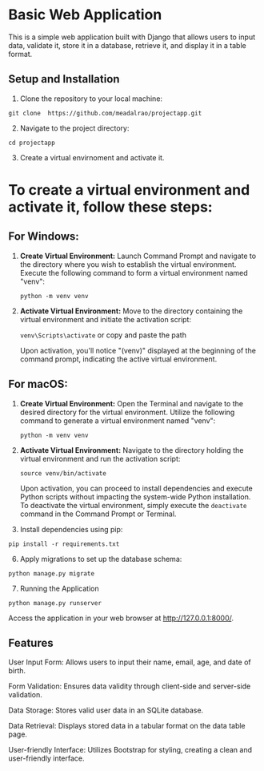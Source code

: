 # Basic Web Application

This is a simple web application built with Django that allows users to input data, validate it, store it in a database, retrieve it, and display it in a table format.

## Setup and Installation

1. Clone the repository to your local machine:

`git clone  https://github.com/meadalrao/projectapp.git`


2. Navigate to the project directory:

`cd projectapp`


3. Create a virtual envirnoment and activate it.

# To create a virtual environment and activate it, follow these steps:
## **For Windows:**

1. **Create Virtual Environment:**
   Launch Command Prompt and navigate to the directory where you wish to establish the virtual environment.
   Execute the following command to form a virtual environment named "venv":

   `python -m venv venv`

3. **Activate Virtual Environment:**
   Move to the directory containing the virtual environment and initiate the activation script:

   `venv\Scripts\activate`
   or copy and paste the path

   Upon activation, you'll notice "(venv)" displayed at the beginning of the command prompt, indicating the active virtual environment.

## **For macOS:**

1. **Create Virtual Environment:**
   Open the Terminal and navigate to the desired directory for the virtual environment.
   Utilize the following command to generate a virtual environment named "venv":

   `python -m venv venv`

3. **Activate Virtual Environment:**
   Navigate to the directory holding the virtual environment and run the activation script:

   `source venv/bin/activate`
   
   Upon activation, you can proceed to install dependencies and execute Python scripts without impacting the system-wide Python installation. To deactivate the virtual environment, simply execute the `deactivate` command in the Command Prompt or Terminal.


5. Install dependencies using pip:

`pip install -r requirements.txt`


6. Apply migrations to set up the database schema:

`python manage.py migrate`


7. Running the Application

`python manage.py runserver`


Access the application in your web browser at http://127.0.0.1:8000/.

## Features
User Input Form: Allows users to input their name, email, age, and date of birth.

Form Validation: Ensures data validity through client-side and server-side validation.

Data Storage: Stores valid user data in an SQLite database.

Data Retrieval: Displays stored data in a tabular format on the data table page.

User-friendly Interface: Utilizes Bootstrap for styling, creating a clean and user-friendly interface.

